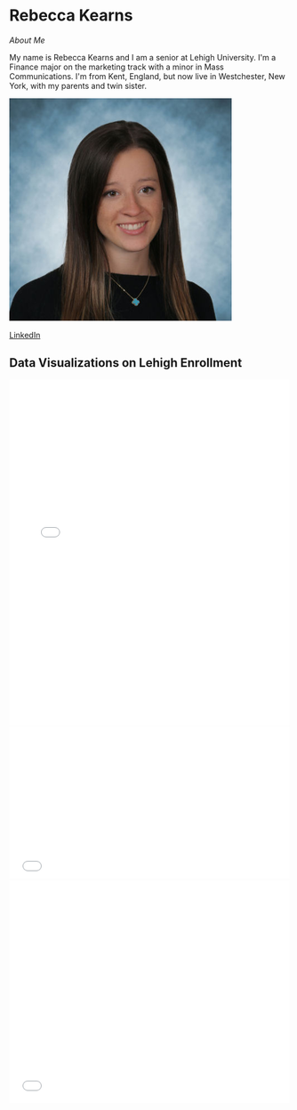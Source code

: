 # Rebecca Kearns

*About Me*

My name is Rebecca Kearns and I am a senior at Lehigh University. I'm a Finance major on the marketing track with a minor in Mass Communications. I'm from Kent, England, but now live in Westchester, New York, with my parents and twin sister. 

![Me](https://github.com/rebeccakearns/rebeccakearns.github.io/blob/master/vantine_linkedin_2473934-2.jpg?raw=true)

[LinkedIn](https://www.linkedin.com/in/rebecca-kearns-3a834812a/)


## Data Visualizations on Lehigh Enrollment
<iframe title="Chart: 2017 Lehigh University Undergraduate Enrollment" aria-describedby="This pie chart shows the percentages of undergraduate enrollment in the six colleges at Lehigh University in2017. College of Arts &amp; Sciences had the largest enrollment among all." id="datawrapper-chart-8QcK0" src="//datawrapper.dwcdn.net/8QcK0/1/" scrolling="no" frameborder="0" style="width: 0; min-width: 100% !important;" height="621"></iframe><script type="text/javascript">!function(){"use strict";window.addEventListener("message",function(a){if(void 0!==a.data["datawrapper-height"])for(var t in a.data["datawrapper-height"]){var e=document.getElementById("datawrapper-chart-"+t);e&&(e.style.height=a.data["datawrapper-height"][t]+"px")}})}();</script>


<iframe title="Chart: 2017 Lehigh University Undergraduate Enrollment" aria-describedby="This bar chart represents Lehigh's 2017 undergraduate enrollment by home residence.  Minorities include Asian, Black, Hispanic, Multi-Racial, American Indian or Native Alaskan,	Native Hawaiian or Other Pacific Islander - U.S. Citizens only." id="datawrapper-chart-oTMpS" src="//datawrapper.dwcdn.net/oTMpS/2/" scrolling="no" frameborder="0" style="width: 0; min-width: 100% !important;" height="273"></iframe><script type="text/javascript">!function(){"use strict";window.addEventListener("message",function(a){if(void 0!==a.data["datawrapper-height"])for(var t in a.data["datawrapper-height"]){var e=document.getElementById("datawrapper-chart-"+t);e&&(e.style.height=a.data["datawrapper-height"][t]+"px")}})}();</script>


<iframe title="Chart: College Enrollment at Lehigh University 2008-2017" aria-describedby="Percentage of students enrolled within the three colleges at Lehigh University over the past 10 years." id="datawrapper-chart-uIEYr" src="//datawrapper.dwcdn.net/uIEYr/1/" scrolling="no" frameborder="0" style="width: 0; min-width: 100% !important;" height="400"></iframe><script type="text/javascript">!function(){"use strict";window.addEventListener("message",function(a){if(void 0!==a.data["datawrapper-height"])for(var t in a.data["datawrapper-height"]){var e=document.getElementById("datawrapper-chart-"+t);e&&(e.style.height=a.data["datawrapper-height"][t]+"px")}})}();</script>
